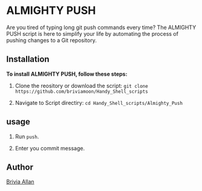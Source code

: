 # ALMIGHTY PUSH

Are you tired of typing long git push commands every time? The ALMIGHTY PUSH script is here to simplify your life by automating the process of pushing changes to a Git repository.

## Installation 

**To install ALMIGHTY PUSH, follow these steps:**

1. Clone the reository or download the script: ```git clone https://github.com/briviamoon/Handy_Shell_scripts```

2. Navigate to Script directiry: ```cd Handy_Shell_scripts/Almighty_Push```
## usage

1. Run ```push```.

2. Enter you commit message.

## Author

[Brivia Allan](https://github.com/briviamoon)